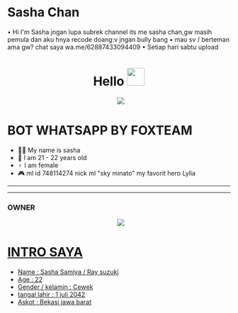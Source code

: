 
# Sasha Chan

• Hi I'm Sasha jngan lupa subrek channel its me sasha chan,gw masih pemula dan aku hnya recode doang:v jngan bully bang
• mau sv / berteman ama gw? chat saya wa.me/62887433094409
• Setiap hari sabtu upload 

<h1 align="center">Hello <img src="https://user-images.githubusercontent.com/1303154/88677602-1635ba80-d120-11ea-84d8-d263ba5fc3c0.gif" width="40px" alt=""><br></h1>
<p align="center">
  <img src="https://user-images.githubusercontent.com/99161705/154454744-a320338b-3027-450a-924e-d2a79a6635e1.jpg" />
</p> 


# BOT WHATSAPP BY FOXTEAM

<p align="center"> 

- 👨‍💻 My name is sasha 
- 📌 I am 21 - 22 years old 
- ♀️ I am female
- 🎮 ml id 748114274 nick ml "sky minato" my favorit hero Lylia

</p> 

------




------ 



### OWNER
<p align="center">
  <a href="https://wa.me/62887433094409?text=Halo"><img src="https://img.shields.io/badge/WhatsApp-25D366?style=for-the-badge&logo=whatsapp&logoColor=white" /><br>
    
# INTRO SAYA
    
<p align="center">
  
 - Name : Sasha Samiya / Ray suzuki
 - Age : 22
 - Gender / kelamin : Cewek
 - tangal lahir : 1 juli 2042
 - Askot : Bekasi jawa barat


